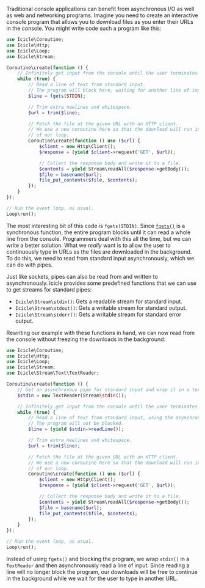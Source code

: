 Traditional console applications can benefit from asynchronous I/O as well as web and networking programs. Imagine you need to create an interactive console program that allows you to download files as you enter their URLs in the console. You might write code such a program like this:

```php
use Icicle\Coroutine;
use Icicle\Http;
use Icicle\Loop;
use Icicle\Stream;

Coroutine\create(function () {
    // Infinitely get input from the console until the user terminates the program.
    while (true) {
        // Read a line of text from standard input.
        // The program will block here, waiting for another line of input.
        $line = fgets(STDIN);

        // Trim extra newlines and whitespace.
        $url = trim($line);

        // Fetch the file at the given URL with an HTTP client.
        // We use a new coroutine here so that the download will run independently
        // of our loop.
        Coroutine\create(function () use ($url) {
            $client = new Http\Client();
            $response = (yield $client->request('GET', $url));

            // Collect the response body and write it to a file.
            $contents = yield Stream\readAll($response->getBody());
            $file = basename($url);
            file_put_contents($file, $contents);
        });
    }
});

// Run the event loop, as usual.
Loop\run();
```

The most interesting bit of this code is `fgets(STDIN)`. Since [`fgets()`](http://php.net/fgets) is a synchronous function, the entire program blocks until it can read a whole line from the console. Programmers deal with this all the time, but we can write a better solution. What we *really* want is to allow the user to continuously type in URLs as the files are downloaded in the background. To do this, we need to read from standard input asynchronously, which we can do with pipes.

Just like sockets, pipes can also be read from and written to asynchronously. Icicle provides some predefined functions that we can use to get streams for standard pipes:

- `Icicle\Stream\stdin()`: Gets a readable stream for standard input.
- `Icicle\Stream\stdout()`: Gets a writable stream for standard output.
- `Icicle\Stream\stderr()`: Gets a writable stream for standard error output.

Rewriting our example with these functions in hand, we can now read from the console without freezing the downloads in the background:

```php
use Icicle\Coroutine;
use Icicle\Http;
use Icicle\Loop;
use Icicle\Stream;
use Icicle\Stream\Text\TextReader;

Coroutine\create(function () {
    // Get an asynchronous pipe for standard input and wrap it in a text reader.
    $stdin = new TextReader(Stream\stdin());

    // Infinitely get input from the console until the user terminates the program.
    while (true) {
        // Read a line of text from standard input, using the asynchronous pipe.
        // The program will not be blocked.
        $line = (yield $stdin->readLine());

        // Trim extra newlines and whitespace.
        $url = trim($line);

        // Fetch the file at the given URL with an HTTP client.
        // We use a new coroutine here so that the download will run independently
        // of our loop.
        Coroutine\create(function () use ($url) {
            $client = new Http\Client();
            $response = (yield $client->request('GET', $url));

            // Collect the response body and write it to a file.
            $contents = yield Stream\readAll($response->getBody());
            $file = basename($url);
            file_put_contents($file, $contents);
        });
    }
});

// Run the event loop, as usual.
Loop\run();
```

Instead of using `fgets()` and blocking the program, we wrap `stdin()` in a `TextReader` and then asynchronously read a line of input. Since reading a line will no longer block the program, our downloads will be free to continue in the background while we wait for the user to type in another URL.
